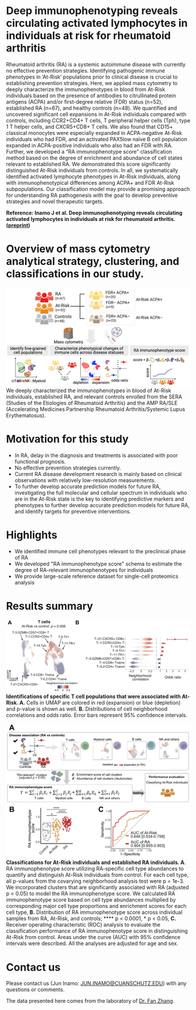 # Deep immunophenotyping reveals circulating activated lymphocytes in individuals at risk for rheumatoid arthritis

Rheumatoid arthritis (RA) is a systemic autoimmune disease with currently no effective prevention strategies. Identifying pathogenic immune phenotypes in ‘At-Risk’ populations prior to clinical disease is crucial to establishing prevention strategies. Here, we applied mass cytometry to deeply characterize the immunophenotypes in blood from At-Risk individuals based on the presence of antibodies to citrullinated protein antigens (ACPA) and/or first-degree relative (FDR) status (n=52), established RA (n=67), and healthy controls (n=48). We quantified and uncovered significant cell expansions in At-Risk individuals compared with controls, including CCR2+CD4+ T cells, T peripheral helper cells (Tph), type 1 T helper cells, and CXCR5+CD8+ T cells. We also found that CD15+ classical monocytes were especially expanded in ACPA-negative At-Risk individuals who had FDR, and an activated PAX5low naïve B cell population expanded in ACPA-positive individuals who also had an FDR with RA. Further, we developed a “RA immunophenotype score” classification method based on the degree of enrichment and abundance of cell states relevant to established RA. We demonstrated this score significantly distinguished At-Risk individuals from controls. In all, we systematically identified activated lymphocyte phenotypes in At-Risk individuals, along with immunophenotypical differences among ACPA+ and FDR At-Risk subpopulations. Our classification model may provide a promising approach for understanding RA pathogenesis with the goal to develop preventive strategies and novel therapeutic targets. 

**Reference: Inamo J et al. Deep immunophenotyping reveals circulating activated lymphocytes in individuals at risk for rheumatoid arthritis. ([preprint](https://XXX))**


# Overview of mass cytometry analytical strategy, clustering, and classifications in our study.
![image](./images/CyTOF_workflow.png)
We deeply characterized the immunophenotypes in blood of At-Risk individuals, established RA, and relevant controls enrolled from the SERA (Studies of the Etiologies of Rheumatoid Arthritis) and the AMP RA/SLE (Accelerating Medicines Partnership Rheumatoid Arthritis/Systemic Lupus Erythematosus).

# Motivation for this study
- In RA, delay in the diagnosis and treatments is associated with poor functional prognosis.
- No effective prevention strategies currently.
- Current RA disease development research is mainly based on clinical observations with relatively low-resolution measurements.
- To further develop accurate prediction models for future RA, investigating the full molecular and cellular spectrum in individuals who are in the At-Risk state is the key to identifying predictive markers and phenotypes to further develop accurate prediction models for future RA, and identify targets for preventive interventions.

# Highlights
- We identified immune cell phenotypes relevant to the preclinical phase of RA
- We developed "RA immunophenotype score" schema to estimate the degree of RA-relevant immunophenotypes for individuals
- We provide large-scale reference dataset for single-cell proteomics analysis

# Results summary
![image](./images/results.jpg)
**Identifications of specific T cell populations that were associated with At-Risk. A.** Cells in UMAP are colored in red (expansion) or blue (depletion) and p-value is shown as well. **B.** Distributions of cell neighborhood correlations and odds ratio. Error bars represent 95% confidence intervals. 

![image](./images/RA_immunophenotype_score.jpg)
**Classifications for At-Risk individuals and established RA individuals. A**. RA immunophenotype score utilizing RA-specific cell type abundances to quantify and distinguish At-Risk individuals from control. For each cell type, all p-values from the covarying neighborhood analysis test were p = 1e-3. We incorporated clusters that are significantly associated with RA (adjusted p < 0.05) to model the RA immunophenotype score. We calculated RA immunophenotype score based on cell type abundances multiplied by corresponding major cell type proportions and enrichment scores for each cell type, **B.** Distribution of RA immunophenotype score across individual samples from RA, At-Risk, and controls; **** p < 0.0001, * p < 0.05, **C.** Receiver operating characteristic (ROC) analysis to evaluate the classification performance of RA immunophenotype score in distinguishing At-Risk from control. Areas under the curve (AUC) with 95% confidence intervals were described. All the analyses are adjusted for age and sex.

# Contact us
Please contact us (Jun Inamo: JUN.INAMO@CUANSCHUTZ.EDU) with any questions or comments.

The data presented here comes from the laboratory of [Dr. Fan Zhang](https://fanzhanglab.org/).
